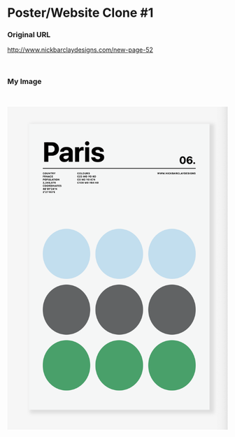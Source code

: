 # Poster/Website Clone #1

### Original URL
http://www.nickbarclaydesigns.com/new-page-52

<br />

### My Image

<br />

![clone image](./images/clone_image.png)